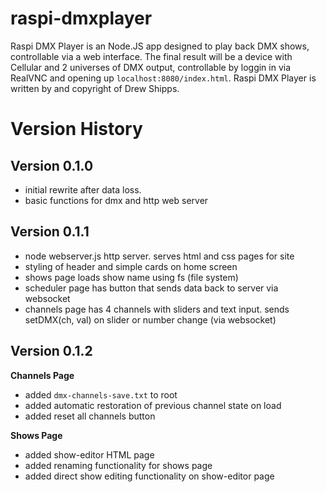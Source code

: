 # raspi-dmxplayer
Raspi DMX Player is an Node.JS app designed to play back DMX shows, controllable via a web interface. The final result will be a device with Cellular and 2 universes of DMX output, controllable by loggin in via RealVNC and opening up `localhost:8080/index.html`. Raspi DMX Player is written by and copyright of Drew Shipps.


# Version History
## Version 0.1.0 
- initial rewrite after data loss. 
- basic functions for dmx and http web server

## Version 0.1.1 
- node webserver.js http server. serves html and css pages for site
- styling of header and simple cards on home screen
- shows page loads show name using fs (file system)
- scheduler page has button that sends data back to server via websocket
- channels page has 4 channels with sliders and text input. sends setDMX(ch, val) on slider or number change (via websocket)

## Version 0.1.2
**Channels Page**
- added `dmx-channels-save.txt` to root
- added automatic restoration of previous channel state on load
- added reset all channels button

**Shows Page**
- added show-editor HTML page
- added renaming functionality for shows page
- added direct show editing functionality on show-editor page
